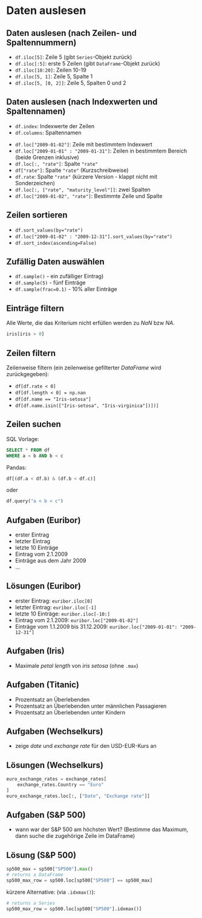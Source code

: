 # Daten auslesen

## Daten auslesen (nach Zeilen- und Spaltennummern)

- `df.iloc[5]`: Zeile 5 (gibt `Series`-Objekt zurück)
- `df.iloc[:5]`: erste 5 Zeilen (gibt `DataFrame`-Objekt zurück)
- `df.iloc[10:20]`: Zeilen 10-19
- `df.iloc[5, 1]`: Zeile 5, Spalte 1
- `df.iloc[5, [0, 2]]`: Zeile 5, Spalten 0 und 2

## Daten auslesen (nach Indexwerten und Spaltennamen)

- `df.index`: Indexwerte der Zeilen
- `df.columns`: Spaltennamen

<!-- list separator -->

- `df.loc["2009-01-02"]`: Zeile mit bestimmtem Indexwert
- `df.loc["2009-01-01" : "2009-01-31"]`: Zeilen in bestimmtem Bereich (beide Grenzen inklusive)
- `df.loc[:, "rate"]`: Spalte `"rate"`
- `df["rate"]`: Spalte `"rate"` (Kurzschreibweise)
- `df.rate`: Spalte `"rate"` (kürzere Version - klappt nicht mit Sonderzeichen)
- `df.loc[:, ["rate", "maturity_level"]]`: zwei Spalten
- `df.loc["2009-01-02", "rate"]`: Bestimmte Zeile und Spalte

## Zeilen sortieren

- `df.sort_values(by="rate")`
- `df.loc["2009-01-02" : "2009-12-31"].sort_values(by="rate")`
- `df.sort_index(ascending=False)`

## Zufällig Daten auswählen

- `df.sample()` - ein zufälliger Eintrag)
- `df.sample(5)` - fünf Einträge
- `df.sample(frac=0.1)` - 10% aller Einträge

## Einträge filtern

Alle Werte, die das Kriterium nicht erfüllen werden zu _NaN_ bzw _NA_.

```py
iris[iris > 0]
```

## Zeilen filtern

Zeilenweise filtern (ein zeilenweise gefilterter _DataFrame_ wird zurückgegeben):

- `df[df.rate < 0]`
- `df[df.length < 0] = np.nan`
- `df[df.name == "Iris-setosa"]`
- `df[df.name.isin(["Iris-setosa", "Iris-virginica"])])]`

## Zeilen suchen

SQL Vorlage:

```sql
SELECT * FROM df
WHERE a < b AND b < c
```

Pandas:

```py
df[(df.a < df.b) & (df.b < df.c)]
```

oder

```py
df.query("a < b < c")
```

## Aufgaben (Euribor)

- erster Eintrag
- letzter Eintrag
- letzte 10 Einträge
- Eintrag vom 2.1.2009
- Einträge aus dem Jahr 2009
- ...

## Lösungen (Euribor)

- erster Eintrag: `euribor.iloc[0]`
- letzter Eintrag: `euribor.iloc[-1]`
- letzte 10 Einträge: `euribor.iloc[-10:]`
- Eintrag vom 2.1.2009: `euribor.loc["2009-01-02"]`
- Einträge vom 1.1.2009 bis 31.12.2009: `euribor.loc["2009-01-01": "2009-12-31"]`

## Aufgaben (Iris)

- Maximale _petal length_ von _iris setosa_ (ohne `.max`)

## Aufgaben (Titanic)

- Prozentsatz an Überlebenden
- Prozentsatz an Überlebenden unter männlichen Passagieren
- Prozentsatz an Überlebenden unter Kindern

## Aufgaben (Wechselkurs)

- zeige _date_ und _exchange rate_ für den USD-EUR-Kurs an

## Lösungen (Wechselkurs)

```py
euro_exchange_rates = exchange_rates[
    exchange_rates.Country == "Euro"
]
euro_exchange_rates.loc[:, ["Date", "Exchange rate"]]
```

## Aufgaben (S&P 500)

- wann war der S&P 500 am höchsten Wert? (Bestimme das Maximum, dann suche die zugehörige Zeile im DataFrame)

## Lösung (S&P 500)

```py
sp500_max = sp500["SP500"].max()
# returns a DataFrame
sp500_max_row = sp500.loc[sp500["SP500"] == sp500_max]
```

kürzere Alternative: (via `.idxmax()`):

```py
# returns a Series
sp500_max_row = sp500.loc[sp500["SP500"].idxmax()]
```
